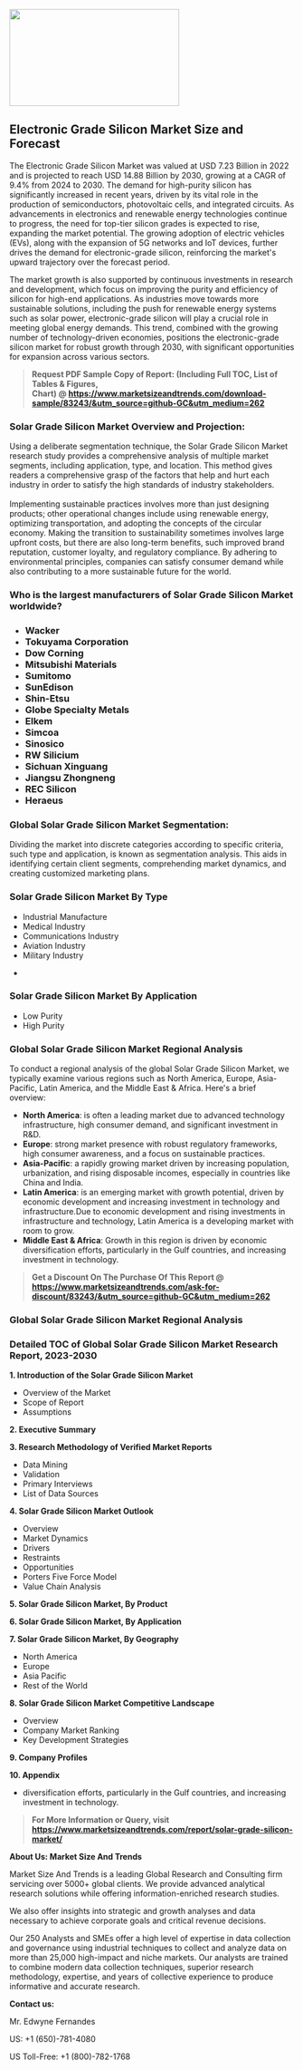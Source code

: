 <p><img class="alignnone size-medium wp-image-20088" src="https://ffe5etoiles.com/wp-content/uploads/2024/12/MST1-300x171.png" alt="" width="300" height="171" /></p><h2>Electronic Grade Silicon Market Size and Forecast</h2><p>The Electronic Grade Silicon Market was valued at USD 7.23 Billion in 2022 and is projected to reach USD 14.88 Billion by 2030, growing at a CAGR of 9.4% from 2024 to 2030. The demand for high-purity silicon has significantly increased in recent years, driven by its vital role in the production of semiconductors, photovoltaic cells, and integrated circuits. As advancements in electronics and renewable energy technologies continue to progress, the need for top-tier silicon grades is expected to rise, expanding the market potential. The growing adoption of electric vehicles (EVs), along with the expansion of 5G networks and IoT devices, further drives the demand for electronic-grade silicon, reinforcing the market's upward trajectory over the forecast period.</p><p>The market growth is also supported by continuous investments in research and development, which focus on improving the purity and efficiency of silicon for high-end applications. As industries move towards more sustainable solutions, including the push for renewable energy systems such as solar power, electronic-grade silicon will play a crucial role in meeting global energy demands. This trend, combined with the growing number of technology-driven economies, positions the electronic-grade silicon market for robust growth through 2030, with significant opportunities for expansion across various sectors.</p></p><blockquote id="" class=""><strong>Request PDF Sample Copy of Report: (Including Full TOC, List of Tables &amp; Figures, Chart)&nbsp;@&nbsp;<strong><a href="https://www.marketsizeandtrends.com/download-sample/83243/&utm_source=github-GC&utm_medium=262" target="_blank">https://www.marketsizeandtrends.com/download-sample/83243/&utm_source=github-GC&utm_medium=262</a></strong></strong></blockquote><h3 id="" class="">Solar Grade Silicon Market&nbsp;Overview and Projection:</h3><p id="" class="">Using a deliberate segmentation technique, the Solar Grade Silicon Market research study provides a comprehensive analysis of multiple market segments, including application, type, and location. This method gives readers a comprehensive grasp of the factors that help and hurt each industry in order to satisfy the high standards of industry stakeholders. <br /> <br />Implementing sustainable practices involves more than just designing products; other operational changes include using renewable energy, optimizing transportation, and adopting the concepts of the circular economy. Making the transition to sustainability sometimes involves large upfront costs, but there are also long-term benefits, such improved brand reputation, customer loyalty, and regulatory compliance. By adhering to environmental principles, companies can satisfy consumer demand while also contributing to a more sustainable future for the world.</p><h3 id="" class="">Who is the largest manufacturers of&nbsp;Solar Grade Silicon Market worldwide?</h3><h3 class=""><p><ul><li>Wacker </li><li> Tokuyama Corporation </li><li> Dow Corning </li><li> Mitsubishi Materials </li><li> Sumitomo </li><li> SunEdison </li><li> Shin-Etsu </li><li> Globe Specialty Metals </li><li> Elkem </li><li> Simcoa </li><li> Sinosico </li><li> RW Silicium </li><li> Sichuan Xinguang </li><li> Jiangsu Zhongneng </li><li> REC Silicon </li><li> Heraeus</li></ul></p></h3><h3 id="" class="">Global&nbsp;Solar Grade Silicon Market Segmentation:</h3><p id="" class="">Dividing the market into discrete categories according to specific criteria, such type and application, is known as segmentation analysis. This aids in identifying certain client segments, comprehending market dynamics, and creating customized marketing plans.</p><h3 id="" class="">Solar Grade Silicon Market&nbsp;By Type</h3><p><p><ul><li>Industrial Manufacture </li><li> Medical Industry </li><li> Communications Industry </li><li> Aviation Industry </li><li> Military Industry</li><li> </p></li></ul></p></p><h3 id="" class="">Solar Grade Silicon Market&nbsp;By Application</h3><p class=""><p><ul><li>Low Purity </li><li> High Purity</li></ul></p></p><h3 id="" class="">Global Solar Grade Silicon Market Regional Analysis</h3><p id="" class="">To conduct a regional analysis of the global Solar Grade Silicon Market, we typically examine various regions such as North America, Europe, Asia-Pacific, Latin America, and the Middle East &amp; Africa. Here's a brief overview:</p><ul><li><strong>North America</strong>: is often a leading market due to advanced technology infrastructure, high consumer demand, and significant investment in R&amp;D.</li><li><strong>Europe</strong>: strong market presence with robust regulatory frameworks, high consumer awareness, and a focus on sustainable practices.</li><li><strong>Asia-Pacific</strong>: a rapidly growing market driven by increasing population, urbanization, and rising disposable incomes, especially in countries like China and India.</li><li><strong>Latin America</strong>: is an emerging market with growth potential, driven by economic development and increasing investment in technology and infrastructure.Due to economic development and rising investments in infrastructure and technology, Latin America is a developing market with room to grow.</li><li><strong>Middle East &amp; Africa</strong>: Growth in this region is driven by economic diversification efforts, particularly in the Gulf countries, and increasing investment in technology.</li></ul><blockquote id="" class=""><strong>Get a Discount On The Purchase Of This Report @ <strong><a href="https://www.marketsizeandtrends.com/ask-for-discount/83243/&utm_source=github-GC&utm_medium=262" target="_blank">https://www.marketsizeandtrends.com/ask-for-discount/83243/&utm_source=github-GC&utm_medium=262</a></strong></strong></blockquote><h3 id="" class="">Global Solar Grade Silicon Market Regional Analysis</h3><h3 id="" class="">Detailed TOC of Global Solar Grade Silicon Market Research Report, 2023-2030</h3><p id="" class=""><strong>1. Introduction of the Solar Grade Silicon Market</strong></p><ul><li>Overview of the Market</li><li>Scope of Report</li><li>Assumptions</li></ul><p id="" class=""><strong>2. Executive Summary</strong></p><p id="" class=""><strong>3. Research Methodology of Verified Market Reports</strong></p><ul><li>Data Mining</li><li>Validation</li><li>Primary Interviews</li><li>List of Data Sources</li></ul><p id="" class=""><strong>4. Solar Grade Silicon Market Outlook</strong></p><ul><li>Overview</li><li>Market Dynamics</li><li>Drivers</li><li>Restraints</li><li>Opportunities</li><li>Porters Five Force Model</li><li>Value Chain Analysis</li></ul><p id="" class=""><strong>5. Solar Grade Silicon Market, By Product</strong></p><p id="" class=""><strong>6. Solar Grade Silicon Market, By Application</strong></p><p id="" class=""><strong>7. Solar Grade Silicon Market, By Geography</strong></p><ul><li>North America</li><li>Europe</li><li>Asia Pacific</li><li>Rest of the World</li></ul><p id="" class=""><strong>8. Solar Grade Silicon Market Competitive Landscape</strong></p><ul><li>Overview</li><li>Company Market Ranking</li><li>Key Development Strategies</li></ul><p id="" class=""><strong>9. Company Profiles</strong></p><p id="" class=""><strong>10. Appendix</strong></p><ul><li>diversification efforts, particularly in the Gulf countries, and increasing investment in technology.</li></ul><blockquote id="" class=""><strong>For More Information or Query, visit <strong><strong><a href="https://www.marketsizeandtrends.com/report/solar-grade-silicon-market/" target="_blank">https://www.marketsizeandtrends.com/report/solar-grade-silicon-market/</a></strong></strong></strong></blockquote><p id="" class=""><strong>About Us: Market Size And Trends</strong></p><p id="" class="">Market Size And Trends is a leading Global Research and Consulting firm servicing over 5000+ global clients. We provide advanced analytical research solutions while offering information-enriched research studies.</p><p id="" class="">We also offer insights into strategic and growth analyses and data necessary to achieve corporate goals and critical revenue decisions.</p><p id="" class="">Our 250 Analysts and SMEs offer a high level of expertise in data collection and governance using industrial techniques to collect and analyze data on more than 25,000 high-impact and niche markets. Our analysts are trained to combine modern data collection techniques, superior research methodology, expertise, and years of collective experience to produce informative and accurate research.</p><p id="" class=""><strong>Contact us:</strong></p><p id="" class="">Mr. Edwyne Fernandes</p><p id="" class="">US: +1 (650)-781-4080</p><p id="" class="">US Toll-Free: +1 (800)-782-1768</p>
